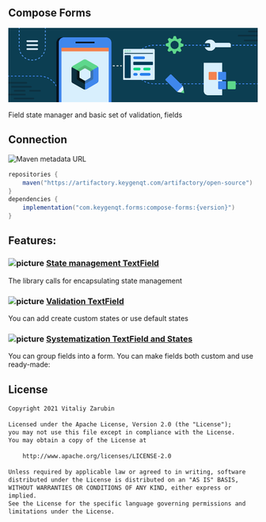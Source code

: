## Compose Forms

![picture](https://github.com/keygenqt/compose-forms/blob/master/data/just-image.png?raw=true)

Field state manager and basic set of validation, fields

## Connection

![Maven metadata URL](https://img.shields.io/maven-metadata/v?metadataUrl=https%3A%2F%2Fartifactory.keygenqt.com%2Fartifactory%2Fopen-source%2Fcom%2Fkeygenqt%2Fforms%2Fcompose-forms%2Fmaven-metadata.xml)

```gradle
repositories {
    maven("https://artifactory.keygenqt.com/artifactory/open-source")
}
dependencies {
    implementation("com.keygenqt.forms:compose-forms:{version}")
}
```

## Features:

### ![picture](https://github.com/google/material-design-icons/blob/master/png/action/build_circle/materialicons/18dp/1x/baseline_build_circle_black_18dp.png?raw=true) [State management TextField](https://keygenqt.github.io/compose-forms/stateTextField)
The library calls for encapsulating state management

### ![picture](https://github.com/google/material-design-icons/blob/master/png/action/check_circle/materialicons/18dp/1x/baseline_check_circle_black_18dp.png?raw=true) [Validation TextField](https://keygenqt.github.io/compose-forms/validationTextField)
You can add create custom states or use default states

### ![picture](https://github.com/google/material-design-icons/blob/master/png/action/grading/materialicons/18dp/1x/baseline_grading_black_18dp.png?raw=true) [Systematization TextField and States](https://keygenqt.github.io/compose-forms/systematizationTextField)
You can group fields into a form. You can make fields both custom and use ready-made:

## License

```
Copyright 2021 Vitaliy Zarubin

Licensed under the Apache License, Version 2.0 (the "License");
you may not use this file except in compliance with the License.
You may obtain a copy of the License at

    http://www.apache.org/licenses/LICENSE-2.0

Unless required by applicable law or agreed to in writing, software
distributed under the License is distributed on an "AS IS" BASIS,
WITHOUT WARRANTIES OR CONDITIONS OF ANY KIND, either express or implied.
See the License for the specific language governing permissions and
limitations under the License.
```